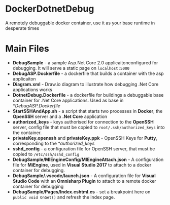 # DockerDotnetDebug
A remotely debuggable docker container, use it as your base runtime in desperate times

# Main Files
* **DebugSample** - a sample Asp.Net Core 2.0 applicaitonconfigured for debugging. It will serve a static page on `localhost:5000`
* **DebugASP.Dockerfile** - a dockerfile that builds a container with the asp applicaiton
* **Diagram.xml** - Draw.io diagram to illustrate how debugging .Net Core applications works
* **DotnetDebug.Dockerfile** - a dockerfile for buildings a debuggable base container for .Net Core applications. Used as base in **DebugASP.Dockerfile*
* **StartSSHAndApp.sh** - a script that starts two processes in **Docker**, the **OpenSSH** server and a **.Net Core** application
* **authorized_keys** - keys authorised for connection to the **OpenSSH** server, config file that must be copied to `root/.ssh/authorized_keys` into the container. 
* **privateKey.openssh** and **privateKey.ppk** - OpenSSH Keys for **Putty**, corresponding to the **authorized_keys*
* **sshd_config** - a configuration file for OpenSSH server, that must be copied to `/etc/ssh/sshd_config`
* **DebugSample/MIEngineConfig/MIEngineAttach.json** - A configuration file for **MiEngine**, used in **Visual Studio 2017** to attach to a docker container for debugging.
* **DebugSample/.vscode/launch.json** - A configuration file for **Visual Studio Code** with an **Omnisharp Plugin** to attach to a remote docker container for debugging
* **DebugSample/Pages/Index.cshtml.cs** - set a breakpoint here on `public void OnGet()` and refresh the index page. 
